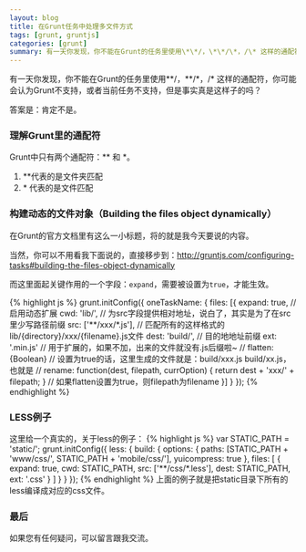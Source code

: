 ```yaml
---
layout: blog
title: 在Grunt任务中处理多文件方式
tags: [grunt, gruntjs]
categories: [grunt]
summary: 有一天你发现，你不能在Grunt的任务里使用\*\*/，\*\*/\*，/\* 这样的通配符，你可能会认为Grunt不支持，或者当前任务不支持，但是事实真是这样子的吗？
---
```


有一天你发现，你不能在Grunt的任务里使用\*\*/，\*\*/*，/\* 这样的通配符，你可能会认为Grunt不支持，或者当前任务不支持，但是事实真是这样子的吗？

答案是：肯定不是。

### 理解Grunt里的通配符
Grunt中只有两个通配符：\*\* 和 \*。

1. \*\*代表的是文件夹匹配
2. \* 代表的是文件匹配

### 构建动态的文件对象（Building the files object dynamically）
在Grunt的官方文档里有这么一小标题，将的就是我今天要说的内容。

当然，你可以不用看我下面说的，直接移步到：<http://gruntjs.com/configuring-tasks#building-the-files-object-dynamically>

而这里面起关键作用的一个字段：`expand`，需要被设置为`true`，才能生效。

{% highlight js %}
grunt.initConfig({
    oneTaskName: {
        files: [{
            expand: true, // 启用动态扩展
            cwd: 'lib/', // 为src字段提供相对地址，说白了，其实是为了在src里少写路径前缀
            src: ['**/xxx/*.js'], // 匹配所有的这样格式的lib/{directory}/xxx/{filename}.js文件
            dest: 'build/', // 目的地地址前缀
            ext: '.min.js' // 用于扩展的，如果不加，出来的文件就没有.js后缀啦~
            // flatten: {Boolean} // 设置为true的话，这里生成的文件就是：build/xxx.js build/xx.js，也就是
            // rename: function(dest, filepath, currOption) { return dest + 'xxx/' + filepath; }
            // 如果flatten设置为true，则filepath为filename
        }]
    }
});
{% endhighlight %}

### LESS例子
这里给一个真实的，关于less的例子：
{% highlight js %}
var STATIC_PATH = 'static/';
grunt.initConfig({
    less: {
        build: {
            options: {
                paths: [STATIC_PATH + 'www/css/', STATIC_PATH + 'mobile/css/'],
                yuicompress: true
            },
            files: [
                {
                    expand: true,
                    cwd: STATIC_PATH,
                    src: ['**/css/*.less'],
                    dest: STATIC_PATH,
                    ext: '.css'
                }
            ]
        }
    }
});
{% endhighlight %}
上面的例子就是把static目录下所有的less编译成对应的css文件。

### 最后
如果您有任何疑问，可以留言跟我交流。
